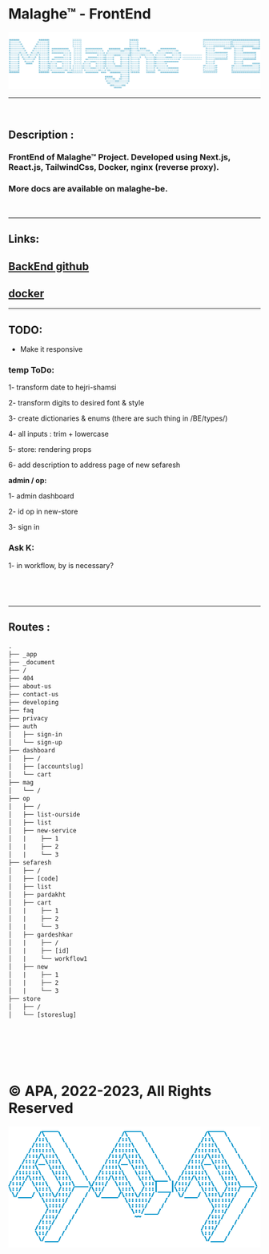 # **Malaghe™ - FrontEnd**

![ascii_malaghe_fe.png](ascii_malaghe_fe.png)

---

<br>

## **Description** :

### FrontEnd of Malaghe™ Project. Developed using Next.js, React.js, TailwindCss, Docker, nginx (reverse proxy).

### More docs are available on malaghe-be.

<br>

---

## **Links**:

## [BackEnd github](https://github.com/apakhbari/Malaghe-BE)

## [docker](https://hub.docker.com/repository/docker/apakhbari/malaghe)

---

## **TODO**:

- Make it responsive

### **temp ToDo:**

1- transform date to hejri-shamsi

2- transform digits to desired font & style

3- create dictionaries & enums (there are such thing in /BE/types/)

4- all inputs : trim + lowercase

5- store: rendering props

6- add description to address page of new sefaresh

**admin / op:**

1- admin dashboard

2- id op in new-store

3- sign in

### **Ask K:**

1- in workflow, by is necessary?

## <br>

---

## **Routes** :

    .
    ├── _app
    ├── _document
    ├── /
    ├── 404
    ├── about-us
    ├── contact-us
    ├── developing
    ├── faq
    ├── privacy
    ├── auth
    │   ├── sign-in
    │   └── sign-up
    ├── dashboard
    │   ├── /
    │   ├── [accountslug]
    │   └── cart
    ├── mag
    │   └── /
    ├── op
    │   ├── /
    │   ├── list-ourside
    │   ├── list
    │   ├── new-service
    │   |    ├── 1
    │   |    ├── 2
    │   |    └── 3
    ├── sefaresh
    │   ├── /
    │   ├── [code]
    │   ├── list
    │   ├── pardakht
    │   ├── cart
    │   |    ├── 1
    │   |    ├── 2
    │   |    └── 3
    │   ├── gardeshkar
    │   |    ├── /
    │   |    ├── [id]
    │   |    └── workflow1
    │   ├── new
    │   |    ├── 1
    │   |    ├── 2
    │   |    └── 3
    ├── store
    │   ├── /
    │   └── [storeslug]

## <br>

<br>

# **© APA, 2022-2023, All Rights Reserved**

![ascii_apa.png](ascii_apa.png)
